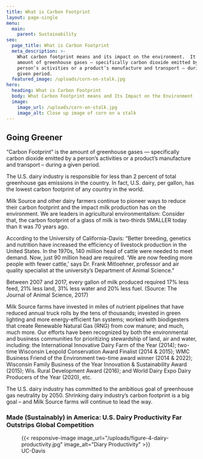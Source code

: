 ```yaml
---
title: What is Carbon Footprint
layout: page-single
menu:
  main:
    parent: Sustainability
seo:
  page_title: What is Carbon Footprint
  meta_description: >-
    What carbon footprint means and its impact on the environment.  It is the
    amount of greenhouse gases – specifically carbon dioxide emitted by a
    person’s activities or a product’s manufacture and transport – during a
    given period.
  featured_image: /uploads/corn-on-stalk.jpg
hero:
  heading: What is Carbon Footprint
  body: What Carbon Footprint means and Its Impact on the Environment
  image:
    image_url: /uploads/corn-on-stalk.jpg
    image_alt: Close up image of corn on a stalk
---
```

## Going Greener

“Carbon Footprint” is the amount of greenhouse gases — specifically carbon dioxide emitted by a person’s activities or a product’s manufacture and transport – during a given period.

The U.S. dairy industry is responsible for less than 2 percent of total greenhouse gas emissions in the country. In fact, U.S. dairy, per gallon, has the lowest carbon footprint of any country in the world.

Milk Source and other dairy farmers continue to pioneer ways to reduce their carbon footprint and the impact milk production has on the environment. We are leaders in agricultural environmentalism: Consider that, the carbon footprint of a glass of milk is two-thirds SMALLER today than it was 70 years ago.

According to the University of California-Davis: “Better breeding, genetics and nutrition have increased the efficiency of livestock production in the United States. In the 1970s, 140 million head of cattle were needed to meet demand. Now, just 90 million head are required. ‘We are now feeding more people with fewer cattle,’ says Dr. Frank Mitloehner, professor and air quality specialist at the university’s Department of Animal Science.”

Between 2007 and 2017, every gallon of milk produced required 17% less feed, 21% less land, 31% less water and 20% less fuel. (Source: The Journal of Animal Science, 2017)

Milk Source farms have invested in miles of nutrient pipelines that have reduced annual truck rolls by the tens of thousands; invested in green lighting and more energy-efficient fan systems; worked with biodigesters that create Renewable Natural Gas (RNG) from cow manure; and much, much more. Our efforts have been recognized by both the environmental and business communities for prioritizing stewardship of land, air and water, including: the International Innovative Dairy Farm of the Year (2014); two-time Wisconsin Leopold Conservation Award Finalist (2014 & 2015); WMC Business Friend of the Environment two-time award winner (2014 & 2022); Wisconsin Family Business of the Year Innovation & Sustainability Award (2015); Wis. Rural Development Award (2016); and World Dairy Expo Dairy Producers of the Year (2020), etc.

The U.S. dairy industry has committed to the ambitious goal of greenhouse gas neutrality by 2050. Shrinking dairy industry’s carbon footprint is a big goal – and Milk Source farms will continue to lead the way.

### Made (Sustainably) in America: U.S. Dairy Productivity Far Outstrips Global Competition

<figure>{{< responsive-image image_url="/uploads/figure-4-dairy-productivity.jpg" image_alt="Diary Productivity" >}}<figcaption>UC-Davis</figcaption></figure>